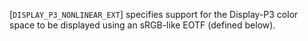 [`DISPLAY_P3_NONLINEAR_EXT`] specifies support for the
Display-P3 color space to be displayed using an sRGB-like EOTF (defined
below).